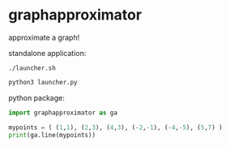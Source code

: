 # graphapproximator
approximate a graph!

standalone application:
```shell
./launcher.sh
```
```python
python3 launcher.py
```

python package:
```python
import graphapproximator as ga

mypoints = ( (1,1), (2,3), (4,3), (-2,-1), (-4,-5), (5,7) )
print(ga.line(mypoints))
```

